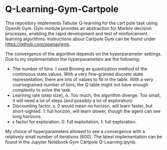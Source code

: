 # Q-Learning-Gym-Cartpole

This repository implements Tabular Q-learning for the cart pole task using OpenAI Gym. Gym module provides an abstraction for Markov decision processes, enabling the rapid development and test of reinforcement learning algorithms. Instructions about Cartpole Gym can be found under https://github.com/openai/gym.

The convergence of the algorithm depends on the hyperparameter settings. Due to my implementation the hyperparameters are the following:
<ul>
  <li>The number of bins. I used Binning as quantization method of the continuous state values. With a very fine-grained discrete state representation, there are lots of values to fill in the table. With a very coarsegrained number of bins, the Q table might not have enough complexity to solve the task.</li>
  <li>Learning rate (step size), α. Too much, the algorithm diverge. Too small, it will need a lot of steps (and possibly a lot of exploration)</li>
  <li>Discounting factor, γ. 0 would mean no horizon, will learn faster, but short-sighted. 1: full horizon, will
learn slower, though the agent can see long horizons.</li>
  <li>ϵ factor for exploration. 0: full exploitation, 1: full exploration.</li>
</ul>

My choice of hyperparameters allowed to see a convergence with a relatively small number of iterations (600).
The latest implementation can be found in the Jupyter Notebook Gym Cartpole Q-Learning.ipynb.

